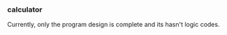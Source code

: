 <h3>calculator</h3>
<p>Currently, only the program design is complete and its hasn't logic codes.</p>
